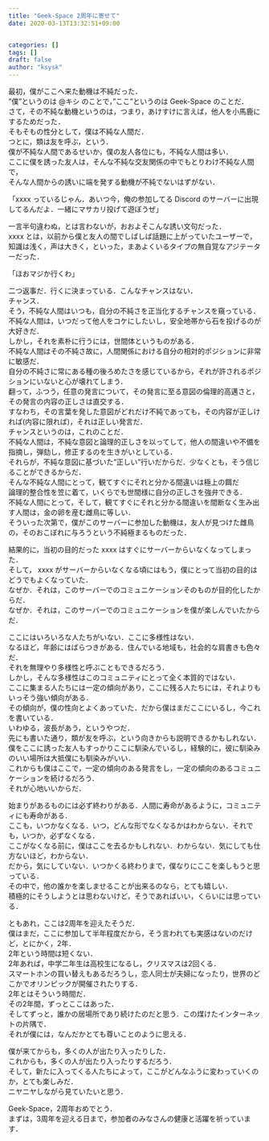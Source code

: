 ```yaml
---
title: "Geek-Space 2周年に寄せて"
date: 2020-03-13T13:32:51+09:00


categories: []
tags: []
draft: false
author: "ksysk"
---
```


最初，僕がここへ来た動機は不純だった．  
”僕”というのは @キシ のことで，”ここ”というのは Geek-Space のことだ．  
さて，その不純な動機というのは，つまり，あけすけに言えば，他人を小馬鹿にするためだった．  
そもそもの性分として，僕は不純な人間だ．  
つとに，類は友を呼ぶ，という．  
僕が不純な人間であるせいか，僕の友人各位にも，不純な人間は多い．  
ここに僕を誘った友人は，そんな不純な交友関係の中でもとりわけ不純な人間で，  
そんな人間からの誘いに端を発する動機が不純でないはずがない．  
  
「xxxx っているじゃん．あいつ今，俺の参加してる Discord のサーバーに出現してるんだよ．一緒にマサカリ投げて遊ぼうぜ」  
  
一言半句違わぬ，とは言わないが，おおよそこんな誘い文句だった．  
xxxx とは，以前から僕と友人の間でしばしば話題に上がっていたユーザーで，  
知識は浅く，声は大きく，といった，まあよくいるタイプの無自覚なアジテーターだった．  
  
「ほおマジか行くわ」  
  
二つ返事だ．行くに決まっている．こんなチャンスはない．  
チャンス．  
そう，不純な人間はいつも，自分の不純さを正当化するチャンスを窺っている．  
不純な人間は，いつだって他人をコケにしたいし，安全地帯から石を投げるのが大好きだ．  
しかし，それを素朴に行うには，世間体というものがある．  
不純な人間はその不純さ故に，人間関係における自分の相対的ポジションに非常に敏感だ．  
自分の不純さに常にある種の後ろめたさを感じているから，それが許されるポジションにいないと心が壊れてしまう．  
翻って，ふつう，任意の発言について，その発言に至る意図の倫理的高邁さと，その発言の内容の正しさは直交する．  
すなわち，その言葉を発した意図がどれだけ不純であっても，その内容が正しければ(内容に限れば)，それは正しい発言だ．  
チャンスというのは，これのことだ．  
不純な人間は，不純な意図と論理的正しさを以ってして，他人の間違いや不備を指摘し，弾劾し，修正するのを生きがいとしている．  
それらが，不純な意図に基づいた”正しい”行いだからだ．少なくとも，そう信じることができるからだ．  
そんな不純な人間にとって，観てすぐにそれと分かる間違いは極上の餌だ  
論理的整合性を笠に着て，いくらでも世間様に自分の正しさを強弁できる．  
不純な人間にとって，そして，観てすぐにそれと分かる間違いを間断なく生み出す人間は，金の卵を産む雌鳥に等しい．  
そういった次第で，僕がこのサーバーに参加した動機は，友人が見つけた雌鳥の，そのおこぼれに与ろうという不純極まるものだった．  
  
結果的に，当初の目的だった xxxx はすぐにサーバーからいなくなってしまった．  
そして， xxxx がサーバーからいなくなる頃にはもう，僕にとって当初の目的はどうでもよくなっていた．  
なぜか．それは，このサーバーでのコミュニケーションそのものが目的化したからだ．  
なぜか．それは，このサーバーでのコミュニケーションを僕が楽しんでいたからだ．  
  
ここにはいろいろな人たちがいない．ここに多様性はない．  
なるほど，年齢にはばらつきがある．住んでいる地域も，社会的な肩書きも色々だ．  
それを無理やり多様性と呼ぶこともできるだろう．  
しかし，そんな多様性はこのコミュニティにとって全く本質的ではない．  
ここに集まる人たちには一定の傾向があり，ここに残る人たちには，それよりもいっそう強い傾向がある．  
その傾向が，僕の性向とよくあっていた．だから僕はまだここにいるし，今これを書いている．  
いわゆる，波長があう，というやつだ．  
先にも書いた通り，類が友を呼ぶ，という向きからも説明できるかもしれない．  
僕をここに誘った友人もすっかりここに馴染んでいるし，経験的に，彼に馴染みのいい場所は大抵僕にも馴染みがいい．  
これからも僕はここで，一定の傾向のある発言をし，一定の傾向のあるコミュニケーションを続けるだろう．  
それが心地いいからだ．  
  
始まりがあるものには必ず終わりがある．人間に寿命があるように，コミュニティにも寿命がある．  
ここも，いつかなくなる．いつ，どんな形でなくなるかはわからない．それでも，いつか，必ずなくなる．  
ここがなくなる前に，僕はここを去るかもしれない．わからない．気にしても仕方ないほど，わからない．  
だから，気にしていない．いつかくる終わりまで，僕なりにここを楽しもうと思っている．  
その中で，他の誰かを楽しませることが出来るのなら，とても嬉しい．  
積極的にそうしようとは思わないけど，そうであればいい，くらいには思っている．  
  
ともあれ，ここは2周年を迎えたそうだ．  
僕はまだ，ここに参加して半年程度だから，そう言われても実感はないのだけど，とにかく，2年．  
2年という時間は短くない．  
2年あれば，中学二年生は高校生になるし，クリスマスは2回くる．  
スマートホンの買い替えもあるだろうし，恋人同士が夫婦になったり，世界のどこかでオリンピックが開催されたりする．  
2年とはそういう時間だ．  
その2年間，ずっとここはあった．  
そしてずっと，誰かの居場所であり続けたのだと思う．この煤けたインターネットの片隅で．  
それが僕には，なんだかとても尊いことのように思える．  

僕が来てからも，多くの人が出たり入ったりした．  
これからも，多くの人が出たり入ったりするだろう．  
そして，新たに入ってくる人たちによって，ここがどんなふうに変わっていくのか，とても楽しみだ．  
ニヤニヤしながら見ていたいと思う．  
  
Geek-Space，2周年おめでとう．  
まずは，3周年を迎える日まで，参加者のみなさんの健康と活躍を祈っています．  
